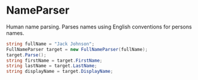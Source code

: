 NameParser
====
Human name parsing. Parses names using English conventions for persons names. 

```csharp
string fullName = "Jack Johnson"; 
FullNameParser target = new FullNameParser(fullName); 
target.Parse();
string firstName = target.FirstName;
string lastName = target.LastName;
string displayName = target.DisplayName;
```
